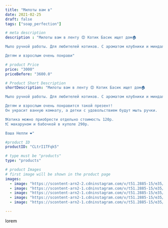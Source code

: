```yaml
---
title: "Милоты вам в"
date: 2021-02-25
draft: false
tags: ["soap_perfection"]

# meta description
description : "Милоты вам в ленту 😍 Котик Басик ищет дом🏠

Мыло ручной работы. Для любителей котиков. С ароматом клубники и миндальным маслом👍🏻

Детям и взрослым очень понрави"

# product Price
price: "3000"
priceBefore: "3600.0"

# Product Short Description
shortDescription: "Милоты вам в ленту 😍 Котик Басик ищет дом🏠

Мыло ручной работы. Для любителей котиков. С ароматом клубники и миндальным маслом👍🏻

Детям и взрослым очень понравится такой презент!
Он украсит ванную комнату, а детки с удовольствием будут мыть ручки.

❗Котика можно приобрести отдельно стоимость 120р.
❗С макаруном и бабочкой в куполе 290р.

Ваша Нелли ❤️"

#product ID
productID: "CLtrI1TFqk5"

# type must be "products"
type: "products"

# product Images
# first image will be shown in the product page
images:
  - image: "https://scontent-arn2-2.cdninstagram.com/v/t51.2885-15/e35/153228922_471574683864257_8389978620644140649_n.jpg?se=7&tp=1&_nc_ht=scontent-arn2-2.cdninstagram.com&_nc_cat=105&_nc_ohc=OC4ENOs8nbkAX8Kybjh&oh=05b04d47e9e8d4b99a6820be35999e21&oe=606D1BF6&ig_cache_key=MjUxNjg1NzQ4NzI3OTc3OTY0Nw%3D%3D.2"
  - image: "https://scontent-arn2-1.cdninstagram.com/v/t51.2885-15/e35/153252395_103293731753462_5091782695483333594_n.jpg?se=7&tp=1&_nc_ht=scontent-arn2-1.cdninstagram.com&_nc_cat=102&_nc_ohc=89HVo2Lo1-kAX-OAdvP&oh=f791915c00522ee64f05d20725eb3843&oe=606C6F8F&ig_cache_key=MjUxNjg1NzQ4NzI1NDM3MDA0NA%3D%3D.2"
  - image: "https://scontent-arn2-1.cdninstagram.com/v/t51.2885-15/e35/154611669_3777010962336805_868824191699714886_n.jpg?se=7&tp=1&_nc_ht=scontent-arn2-1.cdninstagram.com&_nc_cat=101&_nc_ohc=hD6sdlQ_EDgAX_x1Vat&oh=ab55a1b8fc3206cd8f8495149978da5a&oe=606B6B8B&ig_cache_key=MjUxNjg1NzQ4NzM0NjgwNTY5MA%3D%3D.2"
  - image: "https://scontent-arn2-1.cdninstagram.com/v/t51.2885-15/e35/154452974_902036483931459_3215781583745984408_n.jpg?se=7&tp=1&_nc_ht=scontent-arn2-1.cdninstagram.com&_nc_cat=103&_nc_ohc=WmwqLydBviIAX83jdjZ&oh=4abace6191de3f37ae069593327619ba&oe=606AE10C&ig_cache_key=MjUxNjg1NzQ4NzI2MjgyMTg3Mw%3D%3D.2"
  - image: "https://scontent-arn2-1.cdninstagram.com/v/t51.2885-15/e35/153588391_2503173526657566_7765323348347610682_n.jpg?se=7&tp=1&_nc_ht=scontent-arn2-1.cdninstagram.com&_nc_cat=106&_nc_ohc=MKk6jNKyILUAX8yZNb8&oh=26496cef93520ab606ae2b2ba385dd5f&oe=606B5E3E&ig_cache_key=MjUxNjg1NzQ4NzIzNzc2OTA3MQ%3D%3D.2"

---
```

lorem
